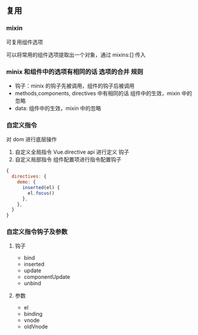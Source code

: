 ## 复用

### mixin

可复用组件选项

可以将常用的组件选项提取出一个对象，通过 mixins:[] 传入

### minix 和组件中的选项有相同的话 选项的合并 规则

- 钩子：minix 的钩子先被调用，组件的钩子后被调用
- methods,components, directives 中有相同的话 组件中的生效，mixin 中的忽略
- data: 组件中的生效，mixin 中的忽略

### 自定义指令

对 dom 进行底层操作

1. 自定义全局指令 Vue.directive api 进行定义 钩子
2. 自定义局部指令 组件配置项进行指令配置钩子

```js
{
  directives: {
    demo: {
      inserted(el) {
        el.focus()
      },
    },
  }
}
```

### 自定义指令钩子及参数

1. 钩子

   - bind
   - inserted
   - update
   - componentUpdate
   - unbind

2. 参数

   - el
   - binding
   - vnode
   - oldVnode
